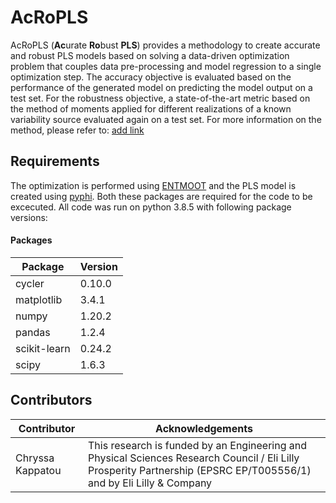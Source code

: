 # AcRoPLS
AcRoPLS (**Ac**urate **Ro**bust **PLS**) provides a methodology to create accurate and robust PLS models based on solving a data-driven optimization problem that couples data pre-processing and model regression to a single optimization step. The accuracy objective is evaluated based on the performance of the generated model on predicting the model output on a test set. For the robustness objective, a state-of-the-art metric based on the method of moments applied for different realizations of a known variability source evaluated again on a test set. For more information on the method, please refer to: [add link]()


## Requirements 

The optimization is performed using [ENTMOOT](https://github.com/cog-imperial/entmoot) and the PLS model is created using [pyphi](https://github.com/salvadorgarciamunoz/pyphi). Both these packages are required for the code to be excecuted. All code was run on python 3.8.5 with following package versions:

#### Packages 
|Package| Version|
|-------|--------|
|cycler | 0.10.0|
|matplotlib |       3.4.1|
|numpy |          1.20.2|
|pandas |         1.2.4|
|scikit-learn | 0.24.2|
|scipy |       1.6.3|

## Contributors 

| Contributor      | Acknowledgements          |
| ---------------- | ------------------------- |
| Chryssa Kappatou     | This research is funded by an Engineering and Physical Sciences Research Council / Eli Lilly Prosperity Partnership (EPSRC EP/T005556/1) and by Eli Lilly \& Company|

